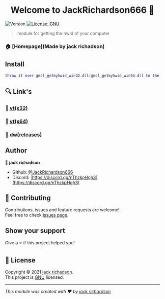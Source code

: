 <h1 align="center">Welcome to JackRichardson666 👋</h1>
<p>
  <img alt="Version" src="https://img.shields.io/badge/version-1-blue.svg?cacheSeconds=2592000" />
  <a href="https://www.gnu.org/licenses/gpl-3.0.ru.html" target="_blank">
    <img alt="License: GNU" src="https://img.shields.io/badge/License-GNU-yellow.svg" />
  </a>
</p>

> module for getting the hwid of your computer

### 🏠 [Homepage](Made by jack richadson)

## Install

```lua
throw it over gmcl_getmyhwid_win32.dll/gmcl_getmyhwid_win64.dll to the lua/bin folder of your Garry's mod
```

## 🔍 Link's

### 🦠 [vt(x32)](https://www.virustotal.com/gui/file/18d0eac7c8cf06e813c739ae6c907bcbeb340ed8f87d28e3f08d518b21be49a9/detection)
### 🦠 [vt(x64)](https://www.virustotal.com/gui/file/14e0af061b568eeed3d5dc02fdb3f952d0dba4554112e9783d5dfab5d05e3330/detection)
### 🔅 [dw(releases)](https://github.com/JackRichardson666/Get-My-HWID/releases)

## Author

👤 **jack richadson**

* Github: [@JackRichardson666](https://github.com/JackRichardson666)
* Discord: [https://discord.gg/nThzkpHgh3](https://discord.gg/nThzkpHgh3)

## 🤝 Contributing

Contributions, issues and feature requests are welcome!<br />Feel free to check [issues page](https://github.com/JackRichardson666/Get-My-HWID/issues). 

## Show your support

Give a ⭐️ if this project helped you!

## 📝 License

Copyright © 2021 [jack richadson](https://github.com/JackRichardson666).<br />
This project is [GNU](https://github.com/JackRichardson666/Get-My-HWID/blob/main/LICENSE) licensed.

***
_This module was created with ❤️ by [jack richardson](https://github.com/JackRichardson666/)_
